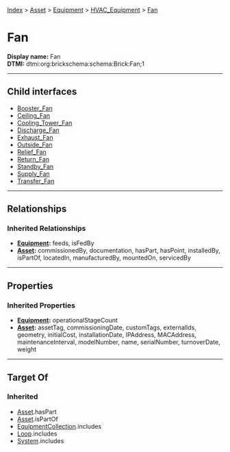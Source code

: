 [Index](../../../../index.md) > [Asset](../../../Asset.md) > [Equipment](../../Equipment.md) > [HVAC_Equipment](../HVAC_Equipment.md) > [Fan](#)
# Fan

**Display name:** Fan<br />
**DTMI:** dtmi:org:brickschema:schema:Brick:Fan;1

---

## Child interfaces
* [Booster_Fan](Booster_Fan.md)
* [Ceiling_Fan](Ceiling_Fan.md)
* [Cooling_Tower_Fan](Cooling_Tower_Fan.md)
* [Discharge_Fan](Discharge_Fan.md)
* [Exhaust_Fan](Exhaust_Fan.md)
* [Outside_Fan](Outside_Fan.md)
* [Relief_Fan](Relief_Fan.md)
* [Return_Fan](Return_Fan.md)
* [Standby_Fan](Standby_Fan.md)
* [Supply_Fan](Supply_Fan.md)
* [Transfer_Fan](Transfer_Fan.md)

---

## Relationships

### Inherited Relationships
* **[Equipment](../../Equipment.md):** feeds, isFedBy
* **[Asset](../../../Asset.md):** commissionedBy, documentation, hasPart, hasPoint, installedBy, isPartOf, locatedIn, manufacturedBy, mountedOn, servicedBy

---

## Properties

### Inherited Properties
* **[Equipment](../../Equipment.md):** operationalStageCount
* **[Asset](../../../Asset.md):** assetTag, commissioningDate, customTags, externalIds, geometry, initialCost, installationDate, IPAddress, MACAddress, maintenanceInterval, modelNumber, name, serialNumber, turnoverDate, weight

---

## Target Of
### Inherited
* [Asset](../../../Asset.md).hasPart
* [Asset](../../../Asset.md).isPartOf
* [EquipmentCollection](../../../../Collection/EquipmentCollection.md).includes
* [Loop](../../../../Collection/Loop/Loop.md).includes
* [System](../../../../Collection/System/System.md).includes
